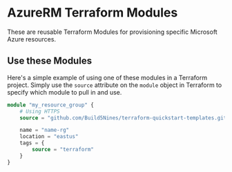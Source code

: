 # AzureRM Terraform Modules

These are reusable Terraform Modules for provisioning specific Microsoft Azure resources.

## Use these Modules

Here's a simple example of using one of these modules in a Terraform project. Simply use the `source` attribute on the `module` object in Terraform to specify which module to pull in and use.

```terraform
module "my_resource_group" {
    # Using HTTPS
    source = "github.com/Build5Nines/terraform-quickstart-templates.git//microsoft-azure/modules/azure_resource_group"

    name = "name-rg"
    location = "eastus"
    tags = {
        source = "terraform"
    }
}
```
